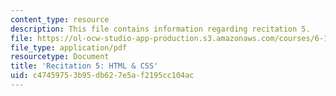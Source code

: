 ```yaml
---
content_type: resource
description: This file contains information regarding recitation 5.
file: https://ol-ocw-studio-app-production.s3.amazonaws.com/courses/6-170-software-studio-spring-2013/c47459753b95db627e5af2195cc104ac_MIT6_170S13_rec5-HTMLCSS.pdf
file_type: application/pdf
resourcetype: Document
title: 'Recitation 5: HTML & CSS'
uid: c4745975-3b95-db62-7e5a-f2195cc104ac
---
```

